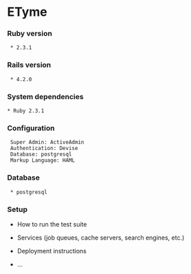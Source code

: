 
# **ETyme** #
### Ruby version ###
     * 2.3.1
###  Rails version ###
     * 4.2.0
###  System dependencies ###
    * Ruby 2.3.1
###  Configuration ###
     Super Admin: ActiveAdmin
     Authentication: Devise
     Database: postgresql
     Markup Language: HAML
###  Database ###
     * postgresql

###  Setup ###

* How to run the test suite

* Services (job queues, cache servers, search engines, etc.)

* Deployment instructions

* ...